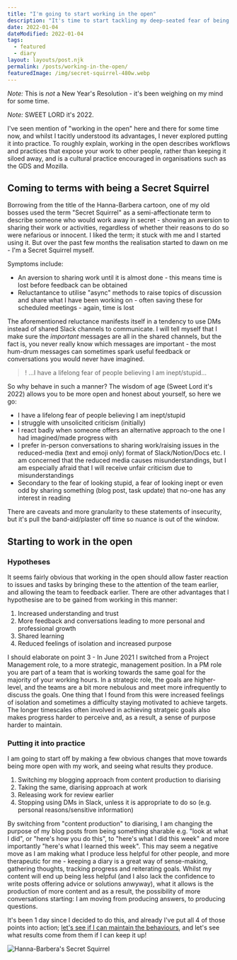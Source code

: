 ```yaml
---
title: "I'm going to start working in the open"
description: "It's time to start tackling my deep-seated fear of being judged by working in the open. I just need to understand what it means, and how to do it."
date: 2022-01-04
dateModified: 2022-01-04
tags:
  - featured
  - diary
layout: layouts/post.njk
permalink: /posts/working-in-the-open/
featuredImage: /img/secret-squirrel-480w.webp
---
```

_Note:_ This is _not_ a New Year's Resolution - it's been weighing on my mind for some time.

_Note:_ SWEET LORD it's 2022.

I've seen mention of "working in the open" here and there for some time now, and whilst I tacitly understood its advantages, I never explored putting it into practice. To roughly explain, working in the open describes workflows and practices that expose your work to other people, rather than keeping it siloed away, and is a cultural practice encouraged in organisations such as the GDS and Mozilla.

## Coming to terms with being a Secret Squirrel

Borrowing from the title of the Hanna-Barbera cartoon, one of my old bosses used the term "Secret Squirrel" as a semi-affectionate term to describe someone who would work away in secret - showing an aversion to sharing their work or activities, regardless of whether their reasons to do so were nefarious or innocent. I liked the term; it stuck with me and I started using it. But over the past few months the realisation started to dawn on me - I'm a Secret Squirrel myself. 

Symptoms include:

- An aversion to sharing work until it is almost done - this means time is lost before feedback can be obtained
- Reluctantance to utilise "async" methods to raise topics of discussion and share what I have been working on - often saving these for scheduled meetings - again, time is lost

The aforementioned reluctance manifests itself in a tendency to use DMs instead of shared Slack channels to communicate. I will tell myself that I make sure the _important_ messages are all in the shared channels, but the fact is, you never really know which messages are important - the most hum-drum messages can sometimes spark useful feedback or conversations you would never have imagined.

>! ...I have a lifelong fear of people believing I am inept/stupid...

So why behave in such a manner? The wisdom of age (Sweet Lord it's 2022) allows you to be more open and honest about yourself, so here we go:

- I have a lifelong fear of people believing I am inept/stupid
- I struggle with unsolicited criticism (initially)
- I react badly when someone offers an alternative approach to the one I had imagined/made progress with
- I prefer in-person conversations to sharing work/raising issues in the reduced-media (text and emoji only) format of Slack/Notion/Docs etc. I am concerned that the reduced media causes misunderstandings, but I am especially afraid that I will receive unfair criticism due to misunderstandings 
- Secondary to the fear of looking stupid, a fear of looking inept or even odd by sharing something (blog post, task update) that no-one has any interest in reading

There are caveats and more granularity to these statements of insecurity, but it's pull the band-aid/plaster off time so nuance is out of the window.

## Starting to work in the open

### Hypotheses

It seems fairly obvious that working in the open should allow faster reaction to issues and tasks by bringing these to the attention of the team earlier, and allowing the team to feedback earlier. There are other advantages that I hypothesise are to be gained from working in this manner:

1. Increased understanding and trust
2. More feedback and conversations leading to more personal and professional growth
3. Shared learning
4. Reduced feelings of isolation and increased purpose

I should elaborate on point 3 - In June 2021 I switched from a Project Management role, to a more strategic, management position. In a PM role you are part of a team that is working towards the same goal for the majority of your working hours. In a strategic role, the goals are higher-level, and the teams are a bit more nebulous and meet more infrequently to discuss the goals. One thing that I found from this were increased feelings of isolation and sometimes a difficulty staying motivated to achieve targets. The longer timescales often involved in achieving stratgeic goals also makes progress harder to perceive and, as a result, a sense of purpose harder to maintain.

### Putting it into practice

I am going to start off by making a few obvious changes that move towards being more open with my work, and seeing what results they produce.

1. Switching my blogging approach from content production to diarising
2. Taking the same, diarising approach at work
3. Releasing work for review earlier
4. Stopping using DMs in Slack, unless it is appropriate to do so (e.g. personal reasons/sensitive information)

By switching from "content production" to diarising, I am changing the purpose of my blog posts from being something sharable e.g. "look at what I did", or "here's how you do this", to "here's what I did this week" and more importantly "here's what I learned this week". This may seem a negative move as I am making what I produce less helpful for other people, and more therapeutic for me - keeping a diary is a great way of sense-making, gathering thoughts, tracking progress and reiterating goals. Whilst my content will end up being less helpful (and I also lack the confidence to write posts offering advice or solutions anwyway), what it allows is the production of more content and as a result, the possibility of more conversations starting: I am moving from producing answers, to producing questions.

It's been 1 day since I decided to do this, and already I've put all 4 of those points into action; [let's see if I can maintain the behaviours](https://blog.mattedgar.com/2021/12/26/21-things-i-learned-in-2021/#:~:text=Working%20in%20the%20open%20is%20a%20hard%20habit%20to%20start%20and%20maintain), and let's see what results come from them if I can keep it up!

![Hanna-Barbera's Secret Squirrel](https://cfergo.s3.eu-west-1.amazonaws.com/secret-squirrel.jpg "Being a Secret Squirrel can be dangerous.")



